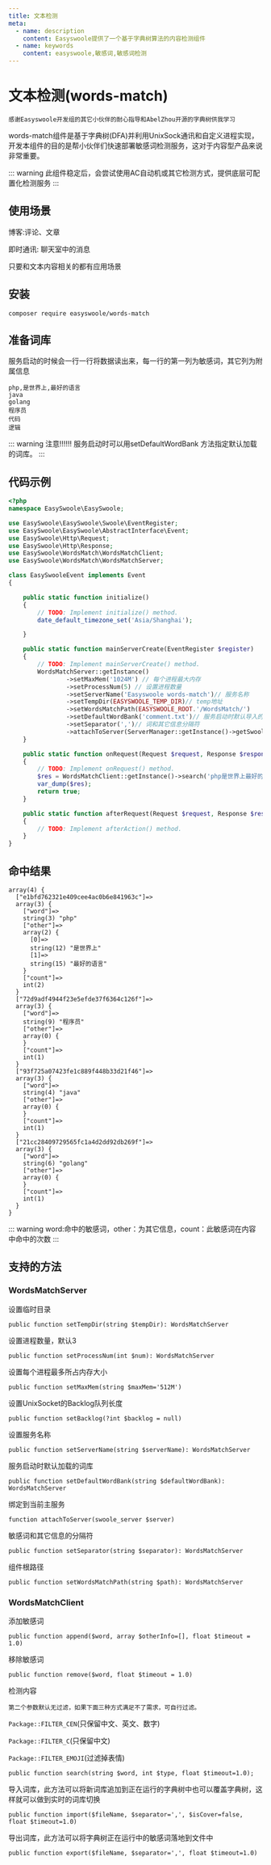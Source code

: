 ```yaml
---
title: 文本检测
meta:
  - name: description
    content: Easyswoole提供了一个基于字典树算法的内容检测组件
  - name: keywords
    content: easyswoole,敏感词,敏感词检测
---
```


# 文本检测(words-match)

`感谢Easyswoole开发组的其它小伙伴的耐心指导和AbelZhou开源的字典树供我学习`

words-match组件是基于字典树(DFA)并利用UnixSock通讯和自定义进程实现，开发本组件的目的是帮小伙伴们快速部署敏感词检测服务，这对于内容型产品来说非常重要。

::: warning 
 此组件稳定后，会尝试使用AC自动机或其它检测方式，提供底层可配置化检测服务
:::

## 使用场景

博客:评论、文章

即时通讯: 聊天室中的消息

只要和文本内容相关的都有应用场景

## 安装

```
composer require easyswoole/words-match
```

## 准备词库

服务启动的时候会一行一行将数据读出来，每一行的第一列为敏感词，其它列为附属信息

```
php,是世界上,最好的语言
java
golang
程序员
代码
逻辑
```
::: warning 
 注意!!!!!! 服务启动时可以用setDefaultWordBank 方法指定默认加载的词库。
:::

## 代码示例

```php
<?php
namespace EasySwoole\EasySwoole;

use EasySwoole\EasySwoole\Swoole\EventRegister;
use EasySwoole\EasySwoole\AbstractInterface\Event;
use EasySwoole\Http\Request;
use EasySwoole\Http\Response;
use EasySwoole\WordsMatch\WordsMatchClient;
use EasySwoole\WordsMatch\WordsMatchServer;

class EasySwooleEvent implements Event
{

    public static function initialize()
    {
        // TODO: Implement initialize() method.
        date_default_timezone_set('Asia/Shanghai');

    }

    public static function mainServerCreate(EventRegister $register)
    {
        // TODO: Implement mainServerCreate() method.
        WordsMatchServer::getInstance()
                ->setMaxMem('1024M') // 每个进程最大内存
                ->setProcessNum(5) // 设置进程数量
                ->setServerName('Easyswoole words-match')// 服务名称
                ->setTempDir(EASYSWOOLE_TEMP_DIR)// temp地址
                ->setWordsMatchPath(EASYSWOOLE_ROOT.'/WordsMatch/')
                ->setDefaultWordBank('comment.txt')// 服务启动时默认导入的词库文件路径
                ->setSeparator(',')// 词和其它信息分隔符
                ->attachToServer(ServerManager::getInstance()->getSwooleServer());
    }

    public static function onRequest(Request $request, Response $response): bool
    {
        // TODO: Implement onRequest() method.
        $res = WordsMatchClient::getInstance()->search('php是世界上最好的语言，其它类型的程序员不认可php的这句话，比如java、golang。');
        var_dump($res);
        return true;
    }

    public static function afterRequest(Request $request, Response $response): void
    {
        // TODO: Implement afterAction() method.
    }
}
```

## 命中结果

```
array(4) {
  ["e1bfd762321e409cee4ac0b6e841963c"]=>
  array(3) {
    ["word"]=>
    string(3) "php"
    ["other"]=>
    array(2) {
      [0]=>
      string(12) "是世界上"
      [1]=>
      string(15) "最好的语言"
    }
    ["count"]=>
    int(2)
  }
  ["72d9adf4944f23e5efde37f6364c126f"]=>
  array(3) {
    ["word"]=>
    string(9) "程序员"
    ["other"]=>
    array(0) {
    }
    ["count"]=>
    int(1)
  }
  ["93f725a07423fe1c889f448b33d21f46"]=>
  array(3) {
    ["word"]=>
    string(4) "java"
    ["other"]=>
    array(0) {
    }
    ["count"]=>
    int(1)
  }
  ["21cc28409729565fc1a4d2dd92db269f"]=>
  array(3) {
    ["word"]=>
    string(6) "golang"
    ["other"]=>
    array(0) {
    }
    ["count"]=>
    int(1)
  }
}
```
::: warning 
 word:命中的敏感词，other：为其它信息，count：此敏感词在内容中命中的次数
:::

## 支持的方法

### WordsMatchServer

设置临时目录
```
public function setTempDir(string $tempDir): WordsMatchServer
```

设置进程数量，默认3
```
public function setProcessNum(int $num): WordsMatchServer
```

设置每个进程最多所占内存大小
```
public function setMaxMem(string $maxMem='512M')
```

设置UnixSocket的Backlog队列长度
```
public function setBacklog(?int $backlog = null)
```

设置服务名称
```
public function setServerName(string $serverName): WordsMatchServer
```

服务启动时默认加载的词库
```
public function setDefaultWordBank(string $defaultWordBank): WordsMatchServer
```

绑定到当前主服务
```
function attachToServer(swoole_server $server)
```

敏感词和其它信息的分隔符
```
public function setSeparator(string $separator): WordsMatchServer
```

组件根路径
```
public function setWordsMatchPath(string $path): WordsMatchServer
```

### WordsMatchClient

添加敏感词
```
public function append($word, array $otherInfo=[], float $timeout = 1.0)
```

移除敏感词
```
public function remove($word, float $timeout = 1.0)
```

检测内容

`第二个参数默认无过滤，如果下面三种方式满足不了需求，可自行过滤。`

`Package::FILTER_CEN`(只保留中文、英文、数字)

`Package::FILTER_C`(只保留中文)

`Package::FILTER_EMOJI`(过滤掉表情)

```
public function search(string $word, int $type, float $timeout=1.0);
```

导入词库，此方法可以将新词库追加到正在运行的字典树中也可以覆盖字典树，这样就可以做到实时的词库切换
```
public function import($fileName, $separator=',', $isCover=false, float $timeout=1.0)
```

导出词库，此方法可以将字典树正在运行中的敏感词落地到文件中
```
public function export($fileName, $separator=',', float $timeout=1.0)
```
